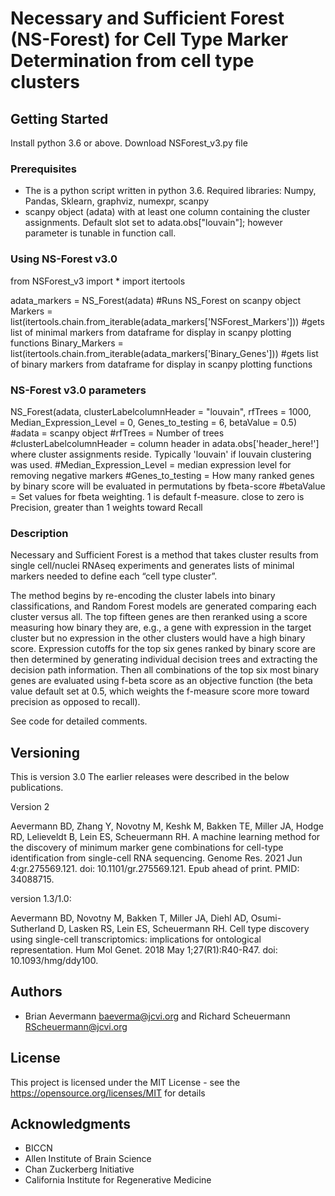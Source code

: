 # Necessary and Sufficient Forest (NS-Forest) for Cell Type Marker Determination from cell type clusters

## Getting Started

Install python 3.6 or above. Download NSForest_v3.py file


### Prerequisites

* The  is a python script written in python 3.6. Required libraries: Numpy, Pandas, Sklearn, graphviz, numexpr, scanpy
* scanpy object (adata) with at least one column containing the cluster assignments. Default slot set to adata.obs["louvain"]; however parameter is tunable in function call.

### Using NS-Forest v3.0

from NSForest_v3 import *
import itertools

adata_markers = NS_Forest(adata) #Runs NS_Forest on scanpy object
Markers = list(itertools.chain.from_iterable(adata_markers['NSForest_Markers'])) #gets list of minimal markers from dataframe for display in scanpy plotting functions
Binary_Markers = list(itertools.chain.from_iterable(adata_markers['Binary_Genes'])) #gets list of binary markers from dataframe for display in scanpy plotting functions

### NS-Forest v3.0 parameters

NS_Forest(adata, clusterLabelcolumnHeader = "louvain", rfTrees = 1000, Median_Expression_Level = 0, Genes_to_testing = 6, betaValue = 0.5)
    #adata = scanpy object
    #rfTrees = Number of trees
    #clusterLabelcolumnHeader = column header in adata.obs['header_here!'] where cluster assignments reside. Typically 'louvain' if louvain clustering was used.
    #Median_Expression_Level = median expression level for removing negative markers
    #Genes_to_testing = How many ranked genes by binary score will be evaluated in permutations by fbeta-score 
    #betaValue = Set values for fbeta weighting. 1 is default f-measure. close to zero is Precision, greater than 1 weights toward Recall


### Description

Necessary and Sufficient Forest is a method that takes cluster results from single cell/nuclei RNAseq experiments 
and generates lists of minimal markers needed to define each “cell type cluster”. 
 
The method begins by re-encoding the cluster labels into binary classifications, and Random Forest models are generated comparing each 
cluster versus all. The top fifteen genes are then reranked using a score measuring how binary they are, e.g., a gene with expression in
the target cluster but no expression in the other clusters would have a high binary score. Expression cutoffs for the top six genes ranked
by binary score are then determined by generating individual decision trees and extracting the decision path information. Then all combinations 
of the top six most binary genes are evaluated using f-beta score as an objective function (the beta value default set at 0.5, which weights the 
f-measure score more toward precision as opposed to recall). 


See code for detailed comments. 


## Versioning

This is version 3.0 The earlier releases were described in the below publications.  

Version 2

Aevermann BD, Zhang Y, Novotny M, Keshk M, Bakken TE, Miller JA, Hodge RD, Lelieveldt B, Lein ES, Scheuermann RH. A machine learning method for the discovery of minimum marker gene combinations for cell-type identification from single-cell RNA sequencing. Genome Res. 2021 Jun 4:gr.275569.121. doi: 10.1101/gr.275569.121. Epub ahead of print. PMID: 34088715.

version 1.3/1.0:

Aevermann BD, Novotny M, Bakken T, Miller JA, Diehl AD, Osumi-Sutherland D, Lasken RS, Lein ES, Scheuermann RH.
Cell type discovery using single-cell transcriptomics: implications for ontological representation. 
Hum Mol Genet. 2018 May 1;27(R1):R40-R47. doi: 10.1093/hmg/ddy100.


## Authors

* Brian Aevermann baeverma@jcvi.org and Richard Scheuermann RScheuermann@jcvi.org


## License

This project is licensed under the MIT License - see the https://opensource.org/licenses/MIT for details

## Acknowledgments

* BICCN
* Allen Institute of Brain Science
* Chan Zuckerberg Initiative 
* California Institute for Regenerative Medicine 

